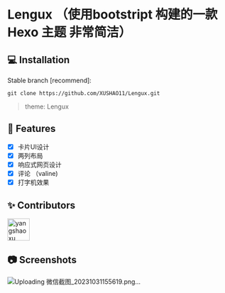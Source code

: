 # Lengux （使用bootstript 构建的一款 Hexo 主题 非常简洁）

## 💻 Installation

Stable branch [recommend]:

```
git clone https://github.com/XUSHAO11/Lengux.git
```
> theme: Lengux

## 🎉 Features
- [x] 卡片UI设计
- [x] 两列布局
- [x] 响应式网页设计
- [x] 评论 （valine)
- [x] 打字机效果

## ✨ Contributors

 <a href="https://github.com/XUSHAO11"><img src="https://avatars.githubusercontent.com/u/52852249?v=4" alt="yangshaoxu" style="width: 50px;height:50px;"></a> 

## 📷 Screenshots
![Uploading 微信截图_20231031155619.png…]()
